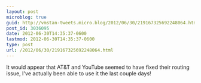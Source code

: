 ```yaml
---
layout: post
microblog: true
guid: http://vmstan-tweets.micro.blog/2012/06/30/219167325692248064.html
post_id: 3036095
date: 2012-06-30T14:35:37-0600
lastmod: 2012-06-30T14:35:37-0600
type: post
url: /2012/06/30/219167325692248064.html
---
```

It would appear that AT&amp;T and YouTube seemed to have fixed their routing issue, I've actually been able to use it the last couple days!
